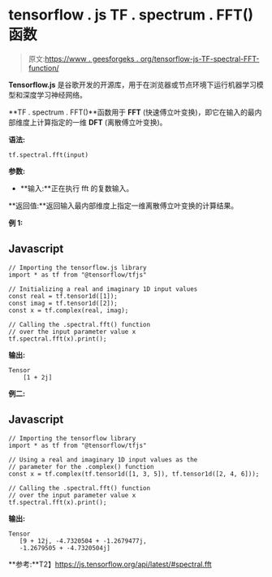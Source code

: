 # tensorflow . js TF . spectrum . FFT()函数

> 原文:[https://www . geesforgeks . org/tensorflow-js-TF-spectral-FFT-function/](https://www.geeksforgeeks.org/tensorflow-js-tf-spectral-fft-function/)

**Tensorflow.js** 是谷歌开发的开源库，用于在浏览器或节点环境下运行机器学习模型和深度学习神经网络。

**TF . spectrum . FFT()**函数用于 **FFT** (快速傅立叶变换)，即它在输入的最内部维度上计算指定的一维 **DFT** (离散傅立叶变换)。

**语法:**

```
tf.spectral.fft(input)
```

**参数:**

*   **输入:**正在执行 fft 的复数输入。

**返回值:**返回输入最内部维度上指定一维离散傅立叶变换的计算结果。

**例 1:**

## Javascript

```
// Importing the tensorflow.js library
import * as tf from "@tensorflow/tfjs"

// Initializing a real and imaginary 1D input values
const real = tf.tensor1d([1]);
const imag = tf.tensor1d([2]);
const x = tf.complex(real, imag);

// Calling the .spectral.fft() function
// over the input parameter value x
tf.spectral.fft(x).print();
```

**输出:**

```
Tensor
    [1 + 2j]
```

**例二:**

## Javascript

```
// Importing the tensorflow library
import * as tf from "@tensorflow/tfjs"

// Using a real and imaginary 1D input values as the
// parameter for the .complex() function
const x = tf.complex(tf.tensor1d([1, 3, 5]), tf.tensor1d([2, 4, 6]));

// Calling the .spectral.fft() function
// over the input parameter value x
tf.spectral.fft(x).print();
```

**输出:**

```
Tensor
   [9 + 12j, -4.7320504 + -1.2679477j, 
   -1.2679505 + -4.7320504j]
```

**参考:**T2】https://js.tensorflow.org/api/latest/#spectral.fft